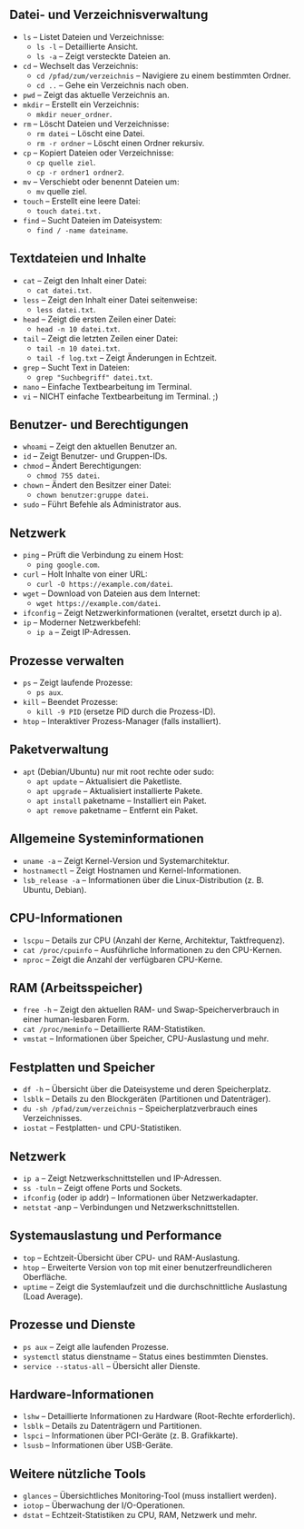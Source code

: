 ## Datei- und Verzeichnisverwaltung
* `ls` – Listet Dateien und Verzeichnisse:
  * `ls -l` – Detaillierte Ansicht.
  * `ls -a` – Zeigt versteckte Dateien an.
* `cd` – Wechselt das Verzeichnis:
  * `cd /pfad/zum/verzeichnis` – Navigiere zu einem bestimmten Ordner.
  * `cd ..` – Gehe ein Verzeichnis nach oben.
* `pwd` – Zeigt das aktuelle Verzeichnis an.
* `mkdir` – Erstellt ein Verzeichnis:
  * `mkdir neuer_ordner`.
* `rm` – Löscht Dateien und Verzeichnisse:
  * `rm datei` – Löscht eine Datei.
  * `rm -r ordner` – Löscht einen Ordner rekursiv.
* `cp` – Kopiert Dateien oder Verzeichnisse:
  * `cp quelle ziel`.
  * `cp -r ordner1 ordner2`.
* `mv` – Verschiebt oder benennt Dateien um:
  * `mv` quelle ziel.
* `touch` – Erstellt eine leere Datei:
  * `touch datei.txt.`
* `find` – Sucht Dateien im Dateisystem:
  * `find / -name dateiname`.


## Textdateien und Inhalte
* `cat` – Zeigt den Inhalt einer Datei:
  * `cat datei.txt`.
* `less` – Zeigt den Inhalt einer Datei seitenweise:
  * `less datei.txt`.
* `head` – Zeigt die ersten Zeilen einer Datei:
  * `head -n 10 datei.txt`.
* `tail` – Zeigt die letzten Zeilen einer Datei:
  * `tail -n 10 datei.txt`.
  * `tail -f log.txt` – Zeigt Änderungen in Echtzeit.
* `grep` – Sucht Text in Dateien:
  * `grep "Suchbegriff" datei.txt`.
* `nano` – Einfache Textbearbeitung im Terminal.
* `vi` – NICHT einfache Textbearbeitung im Terminal. ;)


## Benutzer- und Berechtigungen
* `whoami` – Zeigt den aktuellen Benutzer an.
* `id` – Zeigt Benutzer- und Gruppen-IDs.
* `chmod` – Ändert Berechtigungen:
  * `chmod 755 datei`.
* `chown` – Ändert den Besitzer einer Datei:
  * `chown benutzer:gruppe datei`.
* `sudo` – Führt Befehle als Administrator aus.


## Netzwerk
* `ping` – Prüft die Verbindung zu einem Host:
  * `ping google.com`.
* `curl` – Holt Inhalte von einer URL:
  * `curl -O https://example.com/datei`.
* `wget` – Download von Dateien aus dem Internet:
  * `wget https://example.com/datei`.
* `ifconfig` – Zeigt Netzwerkinformationen (veraltet, ersetzt durch ip a).
* `ip` – Moderner Netzwerkbefehl:
  * `ip a` – Zeigt IP-Adressen.


## Prozesse verwalten
* `ps` – Zeigt laufende Prozesse:
  * `ps aux`.
* `kill` – Beendet Prozesse:
  * `kill -9 PID` (ersetze PID durch die Prozess-ID).
* `htop` – Interaktiver Prozess-Manager (falls installiert).

## Paketverwaltung
* `apt` (Debian/Ubuntu) nur mit root rechte oder sudo:
  * `apt update` – Aktualisiert die Paketliste.
  * `apt upgrade` – Aktualisiert installierte Pakete.
  * `apt install` paketname – Installiert ein Paket.
  * `apt remove` paketname – Entfernt ein Paket.

## Allgemeine Systeminformationen
* `uname -a` – Zeigt Kernel-Version und Systemarchitektur.
* `hostnamectl` – Zeigt Hostnamen und Kernel-Informationen.
* `lsb_release -a` – Informationen über die Linux-Distribution (z. B. Ubuntu, Debian).

## CPU-Informationen
* `lscpu` – Details zur CPU (Anzahl der Kerne, Architektur, Taktfrequenz).
* `cat /proc/cpuinfo` – Ausführliche Informationen zu den CPU-Kernen.
* `nproc` – Zeigt die Anzahl der verfügbaren CPU-Kerne.

## RAM (Arbeitsspeicher)
* `free -h` – Zeigt den aktuellen RAM- und Swap-Speicherverbrauch in einer human-lesbaren Form.
* `cat /proc/meminfo` – Detaillierte RAM-Statistiken.
* `vmstat` – Informationen über Speicher, CPU-Auslastung und mehr.

## Festplatten und Speicher
* `df -h` – Übersicht über die Dateisysteme und deren Speicherplatz.
* `lsblk` – Details zu den Blockgeräten (Partitionen und Datenträger).
* `du -sh /pfad/zum/verzeichnis` – Speicherplatzverbrauch eines Verzeichnisses.
* `iostat` – Festplatten- und CPU-Statistiken.

## Netzwerk
* `ip a` – Zeigt Netzwerkschnittstellen und IP-Adressen.
* `ss -tuln` – Zeigt offene Ports und Sockets.
* `ifconfig` (oder ip addr) – Informationen über Netzwerkadapter.
* `netstat` -anp – Verbindungen und Netzwerkschnittstellen.

## Systemauslastung und Performance
* `top` – Echtzeit-Übersicht über CPU- und RAM-Auslastung.
* `htop` – Erweiterte Version von top mit einer benutzerfreundlicheren Oberfläche.
* `uptime` – Zeigt die Systemlaufzeit und die durchschnittliche Auslastung (Load Average).

## Prozesse und Dienste
* `ps aux` – Zeigt alle laufenden Prozesse.
* `systemctl` status dienstname – Status eines bestimmten Dienstes.
* `service --status-all` – Übersicht aller Dienste.

## Hardware-Informationen
* `lshw` – Detaillierte Informationen zu Hardware (Root-Rechte erforderlich).
* `lsblk` – Details zu Datenträgern und Partitionen.
* `lspci` – Informationen über PCI-Geräte (z. B. Grafikkarte).
* `lsusb` – Informationen über USB-Geräte.

## Weitere nützliche Tools
* `glances` – Übersichtliches Monitoring-Tool (muss installiert werden).
* `iotop` – Überwachung der I/O-Operationen.
* `dstat` – Echtzeit-Statistiken zu CPU, RAM, Netzwerk und mehr.